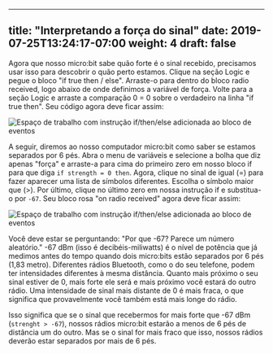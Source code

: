 ---
title: "Interpretando a força do sinal"
date: 2019-07-25T13:24:17-07:00
weight: 4
draft: false
---

Agora que nosso micro:bit sabe quão forte é o sinal recebido, precisamos usar isso para descobrir o quão perto estamos. Clique na seção Logic e pegue o bloco "if true then / else". Arraste-o para dentro do bloco radio received, logo abaixo de onde definimos a variável de força. Volte para a seção Logic e arraste a comparação 0 = 0 sobre o verdadeiro na linha "if true then". Seu código agora deve ficar assim:

![Espaço de trabalho com instrução if/then/else adicionada ao bloco de eventos](../img/addedLogic.png)

A seguir, diremos ao nosso computador micro:bit como saber se estamos separados por 6 pés. Abra o menu de variáveis ​​e selecione a bolha que diz apenas "força" e arraste-a para cima do primeiro zero em nosso bloco if para que diga `if strength = 0 then`. Agora, clique no sinal de igual (=) para fazer aparecer uma lista de símbolos diferentes. Escolha o símbolo maior que (>). Por último, clique no último zero em nossa instrução if e substitua-o por `-67`. Seu bloco rosa "on radio received" agora deve ficar assim:

![Espaço de trabalho com instrução if/then/else adicionada ao bloco de eventos](../img/completedCondition.png)

Você deve estar se perguntando: "Por que -67? Parece um número aleatório." -67 dBm (isso é decibéis-miliwatts) é o nível de potência que já medimos antes do tempo quando dois micro:bits estão separados por 6 pés (1,83 metro). Diferentes rádios Bluetooth, como o do seu telefone, podem ter intensidades diferentes à mesma distância. Quanto mais próximo o seu sinal estiver de 0, mais forte ele será e mais próximo você estará do outro rádio. Uma intensidade de sinal mais distante de 0 é mais fraca, o que significa que provavelmente você também está mais longe do rádio.

Isso significa que se o sinal que recebermos for mais forte que -67 dBm (`strenght > -67`), nossos rádios micro:bit estarão a menos de 6 pés de distância um do outro. Mas se o sinal for mais fraco que isso, nossos rádios deverão estar separados por mais de 6 pés.
